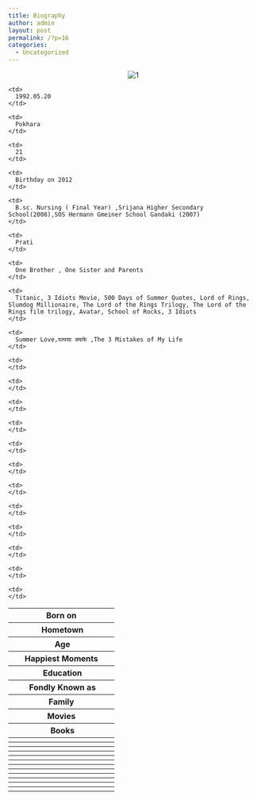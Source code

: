 ```yaml
---
title: Biography
author: admin
layout: post
permalink: /?p=16
categories:
  - Uncategorized
---
```

<p style="text-align: center;">
  <img class="size-medium wp-image-20 aligncenter" alt="1" src="http://i1.wp.com/www.pratikshakayastha.com/wp-content/uploads/2013/09/1.png?resize=225%2C300" data-recalc-dims="1" />
</p>

<table class=" aligncenter" width="830">
  <tr>
    <th style="width: 98px; text-align: center;">
      Born on
    </th>
    
    <td>
      1992.05.20
    </td>
  </tr>
  
  <tr>
    <th style="text-align: center;">
       Hometown
    </th>
    
    <td>
      Pokhara
    </td>
  </tr>
  
  <tr>
    <th style="text-align: center;">
       Age
    </th>
    
    <td>
      21
    </td>
  </tr>
  
  <tr>
    <th style="width: 198px; text-align: center;">
      Happiest Moments
    </th>
    
    <td>
      Birthday on 2012
    </td>
  </tr>
  
  <tr>
    <th style="text-align: center;">
       Education
    </th>
    
    <td>
      B.sc. Nursing ( Final Year) ,Srijana Higher Secondary School(2008),SOS Hermann Gmeiner School Gandaki (2007)
    </td>
  </tr>
  
  <tr>
    <th style="text-align: center;">
       Fondly Known as
    </th>
    
    <td>
      Prati
    </td>
  </tr>
  
  <tr>
    <th style="text-align: center;">
      Family
    </th>
    
    <td>
      One Brother , One Sister and Parents
    </td>
  </tr>
  
  <tr>
    <th style="text-align: center;">
      Movies
    </th>
    
    <td>
      Titanic, 3 Idiots Movie, 500 Days of Summer Quotes, Lord of Rings, Slumdog Millionaire, The Lord of the Rings Trilogy, The Lord of the Rings film trilogy, Avatar, School of Rocks, 3 Idiots
    </td>
  </tr>
  
  <tr>
    <th style="text-align: center;">
       Books
    </th>
    
    <td>
      Summer Love,पल्पसा क्याफे ,The 3 Mistakes of My Life
    </td>
  </tr>
  
  <tr>
    <th>
    </th>
    
    <td>
    </td>
  </tr>
  
  <tr>
    <th>
    </th>
    
    <td>
    </td>
  </tr>
  
  <tr>
    <th>
    </th>
    
    <td>
    </td>
  </tr>
  
  <tr>
    <th>
    </th>
    
    <td>
    </td>
  </tr>
  
  <tr>
    <th>
    </th>
    
    <td>
    </td>
  </tr>
  
  <tr>
    <th>
    </th>
    
    <td>
    </td>
  </tr>
  
  <tr>
    <th>
    </th>
    
    <td>
    </td>
  </tr>
  
  <tr>
    <th>
    </th>
    
    <td>
    </td>
  </tr>
  
  <tr>
    <th>
    </th>
    
    <td>
    </td>
  </tr>
  
  <tr>
    <th>
    </th>
    
    <td>
    </td>
  </tr>
  
  <tr>
    <th>
    </th>
    
    <td>
    </td>
  </tr>
  
  <tr>
    <th>
    </th>
    
    <td>
    </td>
  </tr>
</table>